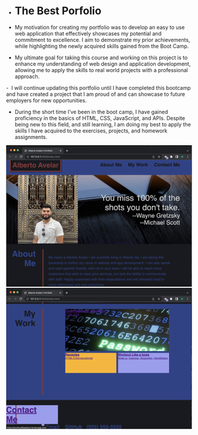 - # The Best Porfolio

 - My motivation for creating my portfolio was to develop an easy to use web application that effectively showcases my potential and commitment to excellence. I aim to demonstrate my prior achievements, while highlighting the newly acquired skills gained from the Boot Camp.

 - My ultimate goal for taking this course and working on this project is to enhance my understanding of web design and application development, allowing me to apply the skills to real world projects with a professional approach.

 -  I will continue updating this portfolio until I have completed this bootcamp and have created a project that I am proud of and can showcase to future employers for new opportunities. 

 - During the short time I’ve been in the boot camp, I have gained proficiency in the basics of HTML, CSS, JavaScript, and APIs. Despite being new to this field, and still learning, I am doing my best to apply the skills I have acquired to the exercises, projects, and homework assignments.


![image](./images/Screenshot%202023-05-30%20at%208.13.57%20PM.png)
![image](./images/Screenshot%202023-05-30%20at%208.14.11%20PM.png)

